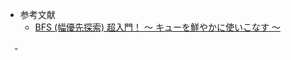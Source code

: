 - 参考文献
	- [BFS (幅優先探索) 超入門！ 〜 キューを鮮やかに使いこなす 〜 ](https://qiita.com/drken/items/996d80bcae64649a6580)


　-
